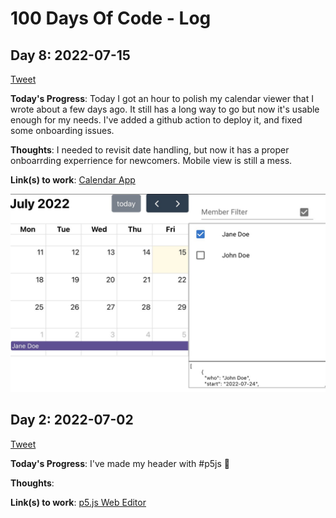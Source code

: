 # 100 Days Of Code - Log

## Day 8: 2022-07-15

[Tweet](https://twitter.com/BudavariMatyas/status/1547993617137954822)

**Today's Progress**: Today I got an hour to polish my calendar viewer that I wrote about a few days ago. It still has a long way to go but now it's usable enough for my needs.
I've added a github action to deploy it, and fixed some onboarding issues.

**Thoughts**: I needed to revisit date handling, but now it has a proper onboarrding experrience for newcomers. Mobile view is still a mess.

**Link(s) to work**: [Calendar App](https://budavariam.github.io/absence-calendar/)

![Left side has a calendar in a monthly view with a week long event for Jane Doe. The right side has a member filter, 2 names, John Doe (unselected), and Jane Doe. There's a JSON input box in the bottom for the event data.](./assets/day8.jpeg)

## Day 2: 2022-07-02

[Tweet](https://twitter.com/BudavariMatyas/status/1543252557954514944)

**Today's Progress**: I've made my header with #p5js 👀

**Thoughts**: 

**Link(s) to work**: [p5.js Web Editor](https://editor.p5js.org/budavariam/full/0k6O1bWdc)

